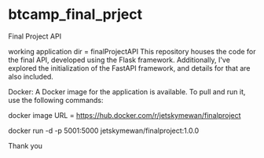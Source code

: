 # btcamp_final_prject

Final Project API

working application dir = finalProjectAPI
This repository houses the code for the final API, developed using the Flask framework. Additionally, I've explored the initialization of the FastAPI framework, and details for that are also included.

Docker:
A Docker image for the application is available. To pull and run it, use the following commands:

docker image URL = https://hub.docker.com/r/jetskymewan/finalproject

docker run -d -p 5001:5000 jetskymewan/finalproject:1.0.0

Thank you